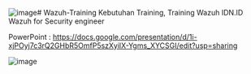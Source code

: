 ![image](https://github.com/user-attachments/assets/2f286530-1524-4b38-8cc1-433147bf0da2)# Wazuh-Training
Kebutuhan Training, Training Wazuh IDN.ID Wazuh for Security engineer

PowerPoint : https://docs.google.com/presentation/d/1i-xjPOyj7c3rQ2GHbR5OmfP5szXyilX-Ygms_XYCSGI/edit?usp=sharing

![image](https://github.com/user-attachments/assets/5b33e045-3029-42cc-8354-9c8688354bc3)

